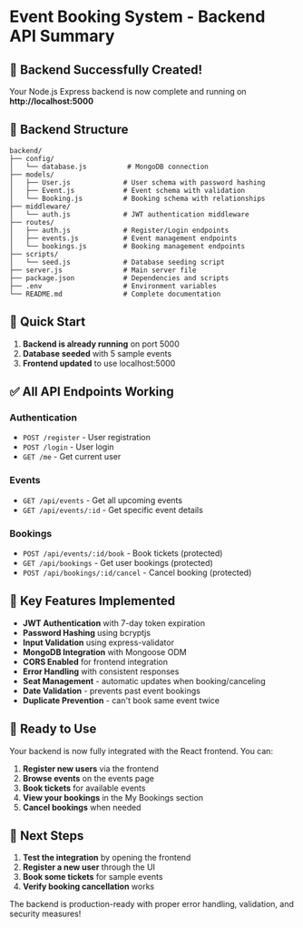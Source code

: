 # Event Booking System - Backend API Summary

## 🎉 Backend Successfully Created!

Your Node.js Express backend is now complete and running on **http://localhost:5000**

## 📁 Backend Structure

```
backend/
├── config/
│   └── database.js          # MongoDB connection
├── models/
│   ├── User.js             # User schema with password hashing
│   ├── Event.js            # Event schema with validation
│   └── Booking.js          # Booking schema with relationships
├── middleware/
│   └── auth.js             # JWT authentication middleware
├── routes/
│   ├── auth.js             # Register/Login endpoints
│   ├── events.js           # Event management endpoints
│   └── bookings.js         # Booking management endpoints
├── scripts/
│   └── seed.js             # Database seeding script
├── server.js               # Main server file
├── package.json            # Dependencies and scripts
├── .env                    # Environment variables
└── README.md               # Complete documentation
```

## 🚀 Quick Start

1. **Backend is already running** on port 5000
2. **Database seeded** with 5 sample events
3. **Frontend updated** to use localhost:5000

## ✅ All API Endpoints Working

### Authentication
- `POST /register` - User registration
- `POST /login` - User login
- `GET /me` - Get current user

### Events
- `GET /api/events` - Get all upcoming events
- `GET /api/events/:id` - Get specific event details

### Bookings
- `POST /api/events/:id/book` - Book tickets (protected)
- `GET /api/bookings` - Get user bookings (protected)
- `POST /api/bookings/:id/cancel` - Cancel booking (protected)

## 🔧 Key Features Implemented

- **JWT Authentication** with 7-day token expiration
- **Password Hashing** using bcryptjs
- **Input Validation** using express-validator
- **MongoDB Integration** with Mongoose ODM
- **CORS Enabled** for frontend integration
- **Error Handling** with consistent responses
- **Seat Management** - automatic updates when booking/canceling
- **Date Validation** - prevents past event bookings
- **Duplicate Prevention** - can't book same event twice

## 🎯 Ready to Use

Your backend is now fully integrated with the React frontend. You can:

1. **Register new users** via the frontend
2. **Browse events** on the events page
3. **Book tickets** for available events
4. **View your bookings** in the My Bookings section
5. **Cancel bookings** when needed

## 📝 Next Steps

1. **Test the integration** by opening the frontend
2. **Register a new user** through the UI
3. **Book some tickets** for sample events
4. **Verify booking cancellation** works

The backend is production-ready with proper error handling, validation, and security measures!
